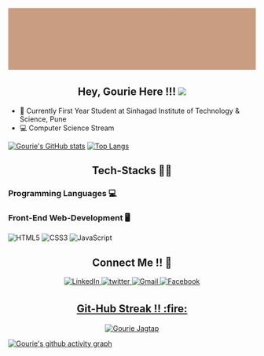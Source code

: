 <img src="https://github.com/GourieJagtap/GourieJagtap/blob/96feda2c41877245909f237aa5e028aab401fa1e/the%20powerful%20play%20goes%20on,%20and%20you%20may%20contribute%20a%20verse..gif">
<h2 align="center">Hey, Gourie Here !!! <img src="https://raw.githubusercontent.com/MartinHeinz/MartinHeinz/master/wave.gif" width="30px"></h2>

- :school: Currently First Year Student at Sinhagad Institute of Technology & Science, Pune
- :computer: Computer Science Stream


[![Gourie's GitHub stats](https://github-readme-stats.vercel.app/api?username=gouriejagtap&show_icons=true&title_color=FF0000&icon_color=FF0066&text_color=000000&bg_color=CCCC99)](https://github.com/gouriejagtap/github-readme-stats)
[![Top Langs](https://github-readme-stats.vercel.app/api/top-langs/?username=gouriejagtap&layout=compact)](https://github.com/gouriejagtap/github-readme-stats)

<h2 align="center">Tech-Stacks 👨‍💻</h2>
<span>
<span align="centeer">
 <h3>Programming Languages 💻</h3>
 
</span>
<span align="ceneter">
 <h3>Front-End Web-Development 🖥️</h3>
 <img alt="HTML5" src="https://img.shields.io/badge/html5-%23E34F26.svg?&style=for-the-badge&logo=html5&logoColor=white"/>
 <img alt="CSS3" src="https://img.shields.io/badge/css3-%231572B6.svg?&style=for-the-badge&logo=css3&logoColor=white"/>
 <img alt="JavaScript" src="https://img.shields.io/badge/javascript-%23323330.svg?&style=for-the-badge&logo=javascript&logoColor=%23F7DF1E"/>
</span>
</span>

<h2 align="center">Connect Me !! 🤝</h2> 
<p align="center"> 
<a  href="" target="_blank">
<img alt="LinkedIn" src="https://img.shields.io/badge/linkedin%20-%230077B5.svg?&style=for-the-badge&logo=linkedin&logoColor=white"/>
</a>
<a href="" target="_blank">
<img src=https://img.shields.io/badge/twitter-%2300acee.svg?&style=for-the-badge&logo=twitter&logoColor=white alt=twitter style="margin-bottom: 5px;" />
</a>
<a href="mailto:">
<img alt="Gmail" src="https://img.shields.io/badge/Gmail-D14836?style=for-the-badge&logo=gmail&logoColor=white" />
<a href="" target="_blank">
<img alt="Facebook" src="https://img.shields.io/badge/Facebook%20-%231877F2.svg?&style=for-the-badge&logo=Facebook&logoColor=white"/>
</p> 
 
<h2 align="center">Git-Hub Streak !! :fire:</h2> 
<p  align="center">
<img align="Center" src="https://github-readme-streak-stats.herokuapp.com/?user=gouriejagtap&)" alt="Gourie Jagtap" />
</p>


[![Gourie's github activity graph](https://activity-graph.herokuapp.com/graph?username=gouriejagtap&bg_color=000000&color=FFFFFF&line=FFFFFF&point=00FF00)](https://github.com/gouriejagtap/github-readme-activity-graph)
